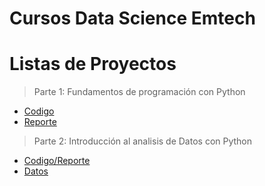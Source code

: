 # Cursos Data Science Emtech

# Listas de Proyectos

> Parte 1: Fundamentos de programación con Python
- [Codigo](https://github.com/Alex-Bernal27/Proyectos-Emtech/blob/28702fb47706afff4214afb7d84a78abb5ecbbe0/PROYECTO-01-%20BERNAL-ALEJANDRO.py)
- [Reporte](https://github.com/Alex-Bernal27/Proyectos-Emtech/blob/28702fb47706afff4214afb7d84a78abb5ecbbe0/REPORTE-01-BERNAL-ALEJANDRO.pdf)

> Parte 2: Introducción al analisis de Datos con Python
- [Codigo/Reporte](https://github.com/Alex-Bernal27/Proyectos-Emtech/blob/579eb6378a1f9f29867e3eecca9c47b42abec413/ANALISIS_02__BERNAL_ALEJANDRO.ipynb)
- [Datos](https://github.com/Alex-Bernal27/Proyectos-Emtech/blob/a0e3a60a6f3cd5034ae91011406112741bf1f78c/synergy_logistics_database.csv)
